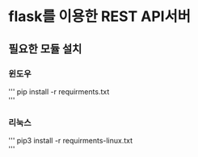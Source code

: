# flask를 이용한 REST API서버  
  
## 필요한 모듈 설치  
### 윈도우
'''
pip install -r requirments.txt  
'''
### 리눅스  
'''
pip3 install -r requirments-linux.txt  
'''
